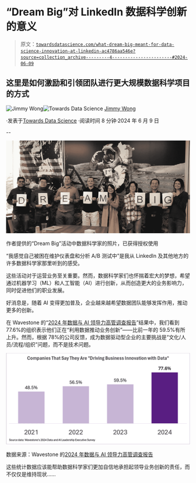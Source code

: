 # “Dream Big”对 LinkedIn 数据科学创新的意义

> 原文：[`towardsdatascience.com/what-dream-big-meant-for-data-science-innovation-at-linkedin-ac4786aa546e?source=collection_archive---------4-----------------------#2024-06-09`](https://towardsdatascience.com/what-dream-big-meant-for-data-science-innovation-at-linkedin-ac4786aa546e?source=collection_archive---------4-----------------------#2024-06-09)

## 这里是如何激励和引领团队进行更大规模数据科学项目的方式

[](https://medium.com/@aijimmy?source=post_page---byline--ac4786aa546e--------------------------------)![Jimmy Wong](https://medium.com/@aijimmy?source=post_page---byline--ac4786aa546e--------------------------------)[](https://towardsdatascience.com/?source=post_page---byline--ac4786aa546e--------------------------------)![Towards Data Science](https://towardsdatascience.com/?source=post_page---byline--ac4786aa546e--------------------------------) [Jimmy Wong](https://medium.com/@aijimmy?source=post_page---byline--ac4786aa546e--------------------------------)

·发表于[Towards Data Science](https://towardsdatascience.com/?source=post_page---byline--ac4786aa546e--------------------------------) ·阅读时间 8 分钟·2024 年 6 月 9 日

--

![](img/5ace08f0abb153adc486f72a713b0812.png)

作者提供的“Dream Big”活动中数据科学家的照片，已获得授权使用

“我感觉自己被困在维护仪表盘和分析 A/B 测试中”是我从 LinkedIn 及其他地方的许多数据科学家那里听到的感受。

这些活动对于运营业务至关重要。然而，数据科学家们也怀揣着宏大的梦想，希望通过机器学习（ML）和人工智能（AI）进行创新，从而创造更大的业务影响力，同时促进他们的职业发展。

好消息是，随着 AI 变得更加普及，企业越来越希望数据团队能够发挥作用，推动更多的创新。

在 Wavestone 的“[2024 年数据与 AI 领导力高管调查报告](https://wwa.wavestone.com/app/uploads/2023/12/DataAI-ExecutiveLeadershipSurveyFinalAsset.pdf)”结果中，我们看到 77.6%的组织表示他们正在“利用数据推动业务创新”——比前一年的 59.5%有所上升。然而，根据 78%的公司反馈，成为数据驱动型企业的主要挑战是“文化/人员/流程/组织”问题，而不是技术问题。

![](img/8dcdeec91deb3de7ae19200642163a1f.png)

数据来源：Wavestone 的[2024 年数据与 AI 领导力高管调查报告](https://wwa.wavestone.com/app/uploads/2023/12/DataAI-ExecutiveLeadershipSurveyFinalAsset.pdf)

这些统计数据应该能帮助数据科学家们更加自信地承担起领导业务创新的责任，而不仅仅是维持现状……

